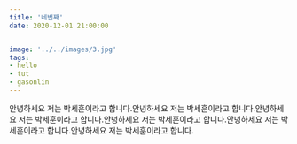 ```yaml
---
title: '네번째'
date: 2020-12-01 21:00:00


image: '../../images/3.jpg'
tags: 
- hello
- tut
- gasonlin
---
```


안녕하세요 저는 박세훈이라고 합니다.안녕하세요 저는 박세훈이라고 합니다.안녕하세요 저는 박세훈이라고 합니다.안녕하세요 저는 박세훈이라고 합니다.안녕하세요 저는 박세훈이라고 합니다.안녕하세요 저는 박세훈이라고 합니다.